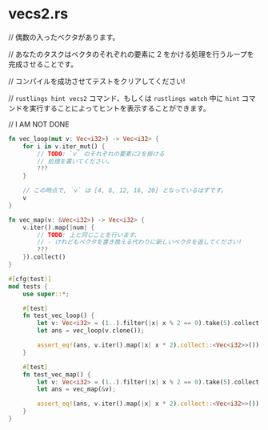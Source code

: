 # vecs2.rs

// 偶数の入ったベクタがあります。

// あなたのタスクはベクタのそれぞれの要素に 2 をかける処理を行うループを完成させることです。

// コンパイルを成功させてテストをクリアしてください!

// `rustlings hint vecs2` コマンド、もしくは `rustlings watch` 中に `hint` コマンドを実行することによってヒントを表示することができます。

// I AM NOT DONE

```rust
fn vec_loop(mut v: Vec<i32>) -> Vec<i32> {
    for i in v.iter_mut() {
        // TODO: `v` のそれぞれの要素に2を掛ける
        // 処理を書いてください。
        ???
    }

    // この時点で, `v` は [4, 8, 12, 16, 20] となっているはずです。
    v
}

fn vec_map(v: &Vec<i32>) -> Vec<i32> {
    v.iter().map(|num| {
        // TODO: 上と同じことを行います、
        // - けれどもベクタを書き換える代わりに新しいベクタを返してください!
        ???
    }).collect()
}

#[cfg(test)]
mod tests {
    use super::*;

    #[test]
    fn test_vec_loop() {
        let v: Vec<i32> = (1..).filter(|x| x % 2 == 0).take(5).collect();
        let ans = vec_loop(v.clone());

        assert_eq!(ans, v.iter().map(|x| x * 2).collect::<Vec<i32>>());
    }

    #[test]
    fn test_vec_map() {
        let v: Vec<i32> = (1..).filter(|x| x % 2 == 0).take(5).collect();
        let ans = vec_map(&v);

        assert_eq!(ans, v.iter().map(|x| x * 2).collect::<Vec<i32>>());
    }
}
```

<!---
// vecs2.rs
// A Vec of even numbers is given. Your task is to complete the loop
// so that each number in the Vec is multiplied by 2.
//
// Make me pass the test!
//
// Execute `rustlings hint vecs2` or use the `hint` watch subcommand for a hint.

// I AM NOT DONE

fn vec_loop(mut v: Vec<i32>) -> Vec<i32> {
    for i in v.iter_mut() {
        // TODO: Fill this up so that each element in the Vec `v` is
        // multiplied by 2.
        ???
    }

    // At this point, `v` should be equal to [4, 8, 12, 16, 20].
    v
}

fn vec_map(v: &Vec<i32>) -> Vec<i32> {
    v.iter().map(|num| {
        // TODO: Do the same thing as above - but instead of mutating the
        // Vec, you can just return the new number!
        ???
    }).collect()
}

#[cfg(test)]
mod tests {
    use super::*;

    #[test]
    fn test_vec_loop() {
        let v: Vec<i32> = (1..).filter(|x| x % 2 == 0).take(5).collect();
        let ans = vec_loop(v.clone());

        assert_eq!(ans, v.iter().map(|x| x * 2).collect::<Vec<i32>>());
    }

    #[test]
    fn test_vec_map() {
        let v: Vec<i32> = (1..).filter(|x| x % 2 == 0).take(5).collect();
        let ans = vec_map(&v);

        assert_eq!(ans, v.iter().map(|x| x * 2).collect::<Vec<i32>>());
    }
}
--->
